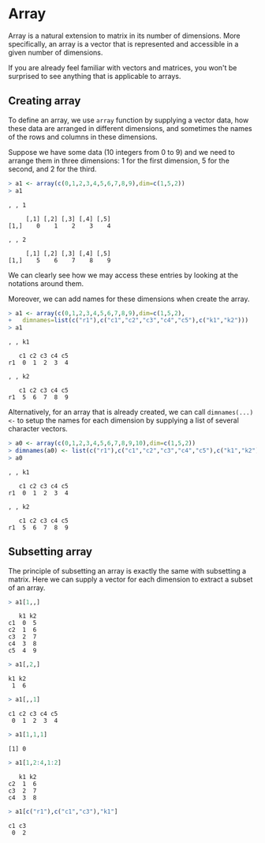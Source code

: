 

# Array

Array is a natural extension to matrix in its number of dimensions. More specifically, an array is a vector that is represented and accessible in a given number of dimensions. 

If you are already feel familiar with vectors and matrices, you won't be surprised to see anything that is applicable to arrays.

## Creating array

To define an array, we use `array` function by supplying a vector data, how these data are arranged in different dimensions, and sometimes the names of the rows and columns in these dimensions.

Suppose we have some data (10 integers from 0 to 9) and we need to arrange them in three dimensions: 1 for the first dimension, 5 for the second, and 2 for the third.


```r
> a1 <- array(c(0,1,2,3,4,5,6,7,8,9),dim=c(1,5,2))
> a1
```

```
, , 1

     [,1] [,2] [,3] [,4] [,5]
[1,]    0    1    2    3    4

, , 2

     [,1] [,2] [,3] [,4] [,5]
[1,]    5    6    7    8    9
```

We can clearly see how we may access these entries by looking at the notations around them.

Moreover, we can add names for these dimensions when create the array.


```r
> a1 <- array(c(0,1,2,3,4,5,6,7,8,9),dim=c(1,5,2),
+   dimnames=list(c("r1"),c("c1","c2","c3","c4","c5"),c("k1","k2")))
> a1
```

```
, , k1

   c1 c2 c3 c4 c5
r1  0  1  2  3  4

, , k2

   c1 c2 c3 c4 c5
r1  5  6  7  8  9
```

Alternatively, for an array that is already created, we can call `dimnames(...) <-` to setup the names for each dimension by supplying a list of several character vectors.


```r
> a0 <- array(c(0,1,2,3,4,5,6,7,8,9,10),dim=c(1,5,2))
> dimnames(a0) <- list(c("r1"),c("c1","c2","c3","c4","c5"),c("k1","k2"))
> a0
```

```
, , k1

   c1 c2 c3 c4 c5
r1  0  1  2  3  4

, , k2

   c1 c2 c3 c4 c5
r1  5  6  7  8  9
```

## Subsetting array

The principle of subsetting an array is exactly the same with subsetting a matrix. Here we can supply a vector for each dimension to extract a subset of an array.


```r
> a1[1,,]
```

```
   k1 k2
c1  0  5
c2  1  6
c3  2  7
c4  3  8
c5  4  9
```

```r
> a1[,2,]
```

```
k1 k2 
 1  6 
```

```r
> a1[,,1]
```

```
c1 c2 c3 c4 c5 
 0  1  2  3  4 
```

```r
> a1[1,1,1]
```

```
[1] 0
```

```r
> a1[1,2:4,1:2]
```

```
   k1 k2
c2  1  6
c3  2  7
c4  3  8
```

```r
> a1[c("r1"),c("c1","c3"),"k1"]
```

```
c1 c3 
 0  2 
```

